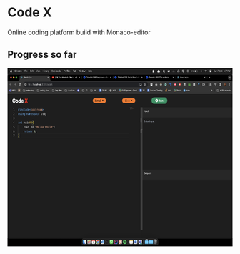 # Code X

Online coding platform build with Monaco-editor

## Progress so far

  <img src='/src/assets/progress.png' alt='progress' height='400px' style="margin-right:30px">
